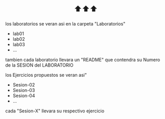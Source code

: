 <p style="text-align:center; font-size:24px;">⬆️⬆️⬆️</p>

los laboratorios se veran asi en la carpeta "Laboratorios"

- lab01
- lab02
- lab03
- ...

tambien cada laboratorio llevara un "README" que contendra su Numero de la SESION del LABORATORIO

los Ejercicios propuestos se veran asi"

- Sesion-02
- Sesion-03
- Sesion-04
- ... 

cada "Sesion-X" llevara su respectivo ejercicio 

